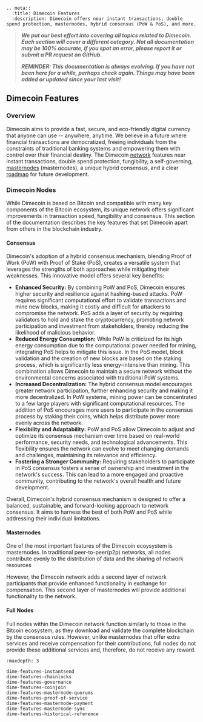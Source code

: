 ```{eval-rst}
.. meta::
  :title: Dimecoin Features
  :description: Dimecoin offers near instant transactions, double spend protection, masternodes, hybrid consensus (PoW & PoS), and more. 
```

> ***We put our best effort into covering all topics related to Dimecoin. Each section will cover a different category. Not all documentation may be 100% accurate, if you spot an error, please report it or submit a PR request on GitHub.***
>
> ***REMINDER: This documentation is always evolving. If you have not been here for a while, perhaps check again. Things may have been added or updated since your last visit!***

## Dimecoin Features

### Overview

Dimecoin aims to provide a fast, secure, and eco-friendly digital currency that anyone can use -- anywhere, anytime. We believe in a future where financial transactions are democratized, freeing individuals from the constraints of traditional banking systems and empowering them with control over their financial destiny. The Dimecoin [network](../reference/glossary.md#network) features near instant transactions, double spend protection, fungibility, a self-governing, [masternodes](../reference/glossary.md#node) (masternodes), a unique hybrid consensus, and a clear [roadmap](http://dimecoinnetwork.com/roadmap/) for future development.

### Dimecoin Nodes

While Dimecoin is based on Bitcoin and compatible with many key components of the Bitcoin ecosystem, its unique network offers significant improvements in transaction speed, fungibility and consensus. This section of the documentation describes the key features that set Dimecoin apart from others in the blockchain industry.

#### Consensus

Dimecoin's adoption of a hybrid consensus mechanism, blending Proof of Work (PoW) with Proof of Stake (PoS), creates a versatile system that leverages the strengths of both approaches while mitigating their weaknesses. This innovative model offers several key benefits:

* **Enhanced Security:** By combining PoW and PoS, Dimecoin ensures higher security and resilience against hashing-based attacks. PoW requires significant computational effort to validate transactions and mine new blocks, making it costly and difficult for attackers to compromise the network. PoS adds a layer of security by requiring validators to hold and stake the cryptocurrency, promoting network participation and investment from stakeholders, thereby reducing the likelihood of malicious behavior.
* **Reduced Energy Consumption:** While PoW is criticized for its high energy consumption due to the computational power needed for mining, integrating PoS helps to mitigate this issue. In the PoS model, block validation and the creation of new blocks are based on the staking process, which is significantly less energy-intensive than mining. This combination allows Dimecoin to maintain a secure network without the environmental concerns associated with traditional PoW systems.
* **Increased Decentralization:** The hybrid consensus model encourages greater network participation, further enhancing security and making it more decentralized. In PoW systems, mining power can be concentrated to a few large players with significant computational resources. The addition of PoS encourages more users to participate in the consensus process by staking their coins, which helps distribute power more evenly across the network.
* **Flexibility and Adaptability:** PoW and PoS allow Dimecoin to adjust and optimize its consensus mechanism over time based on real-world performance, security needs, and technological advancements. This flexibility ensures the network can evolve to meet changing demands and challenges, maintaining its relevance and efficiency.
* **Fostering a Stronger Community:** Requiring stakeholders to participate in PoS consensus fosters a sense of ownership and investment in the network's success. This can lead to a more engaged and proactive community, contributing to the network's overall health and future development.
  
Overall, Dimecoin's hybrid consensus mechanism is designed to offer a balanced, sustainable, and forward-looking approach to network consensus. It aims to harness the best of both PoW and PoS while addressing their individual limitations.

#### Masternodes

One of the most important features of the Dimecoin ecoysystem is masternodes. In traditional peer-to-peer(p2p) networks, all nodes contribute evenly to the distribution of data and the sharing of network resources

However, the Dimecoin network adds a second layer of network participants that provide enhanced functionality in exchange for compensation. This second layer of masternodes will provide additional functionality to the network.  

#### Full Nodes

Full nodes within the Dimecoin network function similarly to those in the Bitcoin ecosystem, as they download and validate the complete blockchain by the consensus rules. However, unlike masternodes that offer extra services and receive compensation for their contributions, full nodes do not provide these additional services and, therefore, do not receive any reward.

```{toctree}
:maxdepth: 3

dime-features-instantsend
dime-features-chainlocks
dime-features-governance
dime-features-coinjoin
dime-features-masternode-quorums
dime-features-proof-of-service
dime-features-masternode-payment
dime-features-masternode-sync
dime-features-historical-reference
```
